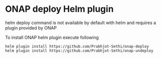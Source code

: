 # ONAP deploy Helm plugin

helm deploy command is not available by default with helm and requires a plugin provided by ONAP

To install ONAP helm plugin execute following
```
helm plugin install https://github.com/Prabhjot-Sethi/onap-deploy
helm plugin install https://github.com/Prabhjot-Sethi/onap-undeploy
```
